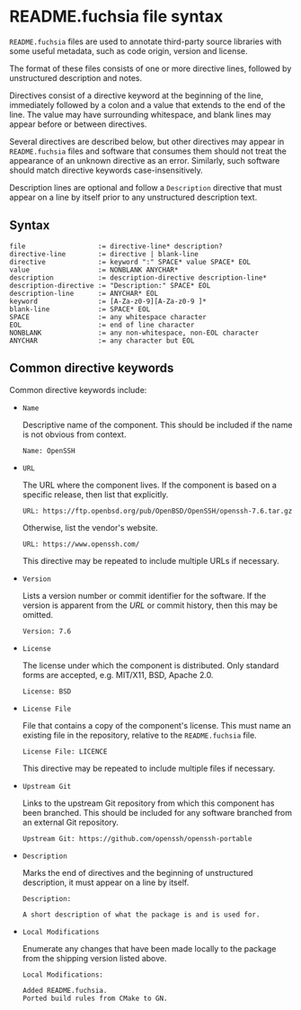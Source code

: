 # README.fuchsia file syntax

`README.fuchsia` files are used to annotate third-party source libraries
with some useful metadata, such as code origin, version and license.

The format of these files consists of one or more directive lines,
followed by unstructured description and notes.

Directives consist of a directive keyword at the beginning of the line,
immediately followed by a colon and a value that extends to the end of
the line. The value may have surrounding whitespace, and blank lines may
appear before or between directives.

Several directives are described below, but other directives may appear
in `README.fuchsia` files and software that consumes them should not
treat the appearance of an unknown directive as an error. Similarly,
such software should match directive keywords case-insensitively.

Description lines are optional and follow a `Description` directive
that must appear on a line by itself prior to any unstructured
description text.

## Syntax

```
file                  := directive-line* description?
directive-line        := directive | blank-line
directive             := keyword ":" SPACE* value SPACE* EOL
value                 := NONBLANK ANYCHAR*
description           := description-directive description-line*
description-directive := "Description:" SPACE* EOL
description-line      := ANYCHAR* EOL
keyword               := [A-Za-z0-9][A-Za-z0-9 ]*
blank-line            := SPACE* EOL
SPACE                 := any whitespace character
EOL                   := end of line character
NONBLANK              := any non-whitespace, non-EOL character
ANYCHAR               := any character but EOL
```

## Common directive keywords

Common directive keywords include:

* `Name`

  Descriptive name of the component. This should be included if the name
  is not obvious from context.

  ```
  Name: OpenSSH
  ```

* `URL`

  The URL where the component lives. If the component is based on a
  specific release, then list that explicitly.

  ```
  URL: https://ftp.openbsd.org/pub/OpenBSD/OpenSSH/openssh-7.6.tar.gz
  ```

  Otherwise, list the vendor's website.

  ```
  URL: https://www.openssh.com/
  ```

  This directive may be repeated to include multiple URLs if necessary.

* `Version`

  Lists a version number or commit identifier for the software. If the
  version is apparent from the *URL* or commit history, then this may be
  omitted.

  ```
  Version: 7.6
  ```

* `License`

  The license under which the component is distributed. Only standard forms
  are accepted, e.g. MIT/X11, BSD, Apache 2.0.

  ```
  License: BSD
  ```

* `License File`

  File that contains a copy of the component's license. This must name
  an existing file in the repository, relative to the `README.fuchsia`
  file.

  ```
  License File: LICENCE
  ```

  This directive may be repeated to include multiple files if necessary.

* `Upstream Git`

  Links to the upstream Git repository from which this component has
  been branched. This should be included for any software branched from
  an external Git repository.

  ```
  Upstream Git: https://github.com/openssh/openssh-portable
  ```

* `Description`

  Marks the end of directives and the beginning of unstructured
  description, it must appear on a line by itself.

  ```
  Description:

  A short description of what the package is and is used for.
  ```

* `Local Modifications`

  Enumerate any changes that have been made locally to the package from the
  shipping version listed above.

  ```
  Local Modifications:

  Added README.fuchsia.
  Ported build rules from CMake to GN.
  ```

